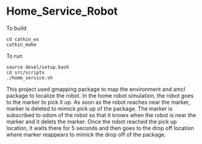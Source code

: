 # Home_Service_Robot 

To build
```
cd catkin_ws
catkin_make
```
To run

```
source devel/setup.bash
cd src/scripts
./home_service.sh
```


This project used gmapping package to map the environment and amcl package to localize the robot. In the home robot simulation, the robot goes to the marker to pick it up. As soon as the robot reaches near the marker, marker is deleted to mimick pick up of the package. The marker is subscribed to odom of the robot so that it knows when the robot is near the marker and it delets the marker. Once the robot reached the pick up location, it waits there for 5 seconds and then goes to the drop off location where marker reappears to mimick the drop off of the package. 
